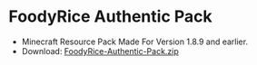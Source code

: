# FoodyRice Authentic Pack
- Minecraft Resource Pack Made For Version 1.8.9 and earlier.
- Download: [FoodyRice-Authentic-Pack.zip](https://github.com/FoodyRice/Resource-Packs/files/7864115/FoodyRice-Authentic-Pack.zip)
